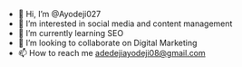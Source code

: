 - 👋 Hi, I’m @Ayodeji027
- 👀 I’m interested in social media and content management 
- 🌱 I’m currently learning SEO
- 💞️ I’m looking to collaborate on Digital Marketing 
- 📫 How to reach me adedejiayodeji08@gmail.com 

<!---
Ayodeji027/Ayodeji027 is a ✨ special ✨ repository because its `README.md` (this file) appears on your GitHub profile.
You can click the Preview link to take a look at your changes.
--->
